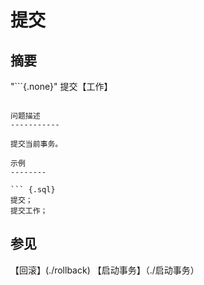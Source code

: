 提交
======

摘要
--------

"```{.none}"
提交【工作】
```

问题描述
-----------

提交当前事务。

示例
--------

``` {.sql}
提交；
提交工作；
```

参见
--------

【回滚】(./rollback)
【启动事务】（./启动事务）
